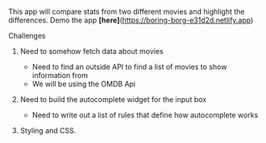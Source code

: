 This app will compare stats from two different movies and highlight the differences. Demo the app **[here]**(https://boring-borg-e31d2d.netlify.app)

Challenges

1. Need to somehow fetch data about movies

    - Need to find an outside API to find a list of movies to show information from
    - We will be using the OMDB Api

2. Need to build the autocomplete widget for the input box

    - Need to write out a list of rules that define how autocomplete works

3. Styling and CSS.
